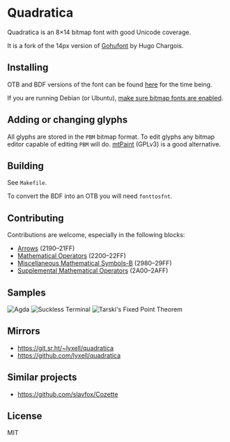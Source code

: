 # Quadratica

Quadratica is an 8×14 bitmap font with good Unicode coverage.

It is a fork of the 14px version of [Gohufont](https://font.gohu.org/) by Hugo
Chargois.

## Installing

OTB and BDF versions of the font can be found
[here](https://git.sr.ht/~lyxell/quadratica-bin/tree) for the time being.

If you are running Debian (or Ubuntu), [make sure bitmap fonts are enabled](https://bugs.launchpad.net/ubuntu/+source/fontconfig/+bug/1560114).

## Adding or changing glyphs

All glyphs are stored in the `PBM` bitmap format. To edit glyphs
any bitmap editor capable of editing `PBM` will do.
[mtPaint](http://mtpaint.sourceforge.net/) (GPLv3) is a good alternative.

## Building

See `Makefile`.

To convert the BDF into an OTB you will need `fonttosfnt`.

## Contributing

Contributions are welcome, especially in the following blocks:

* [Arrows](https://en.wikipedia.org/wiki/Arrows_(Unicode_block)) (2190–21FF)
* [Mathematical Operators](https://en.wikipedia.org/wiki/Mathematical_Operators_(Unicode_block)) (2200–22FF)
* [Miscellaneous Mathematical Symbols-B](https://en.wikipedia.org/wiki/Miscellaneous_Mathematical_Symbols-B) (2980–29FF)
* [Supplemental Mathematical Operators](https://en.wikipedia.org/wiki/Supplemental_Mathematical_Operators) (2A00–2AFF)

## Samples

![Agda](https://i.imgur.com/CHct7Cq.png)
![Suckless Terminal](https://i.imgur.com/Z5OhezB.png)
![Tarski's Fixed Point Theorem](https://i.imgur.com/OfrBtkV.png)

## Mirrors

* https://git.sr.ht/~lyxell/quadratica
* https://github.com/lyxell/quadratica

## Similar projects

* https://github.com/slavfox/Cozette

## License

MIT
